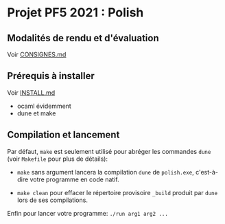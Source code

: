 Projet PF5 2021 : Polish
========================

## Modalités de rendu et d'évaluation

Voir [CONSIGNES.md](CONSIGNES.md)

## Prérequis à installer

Voir [INSTALL.md](https://gaufre.informatique.univ-paris-diderot.fr/letouzey/pf5/blob/master/INSTALL.md)

  - ocaml évidemment
  - dune et make

## Compilation et lancement

Par défaut, `make` est seulement utilisé pour abréger les commandes `dune` (voir `Makefile` pour plus de détails):

  - `make` sans argument lancera la compilation `dune` de `polish.exe`,
    c'est-à-dire votre programme en code natif.

  - `make clean` pour effacer le répertoire provisoire `_build` 
    produit par `dune` lors de ses compilations.

Enfin pour lancer votre programme: `./run arg1 arg2 ...`

  
